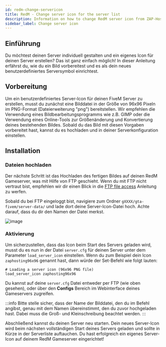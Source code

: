 ```yaml
---
id: redm-change-servericon
title: RedM - Change server icon for the server list
description: Information on how to change RedM server icon from ZAP-Hosting - ZAP-Hosting.com documentation
sidebar_label: Change server icon
---
```


## Einführung

Du möchtest deinen Server individuell gestalten und ein eigenes Icon für deinen Server erstellen? Das ist ganz einfach möglich! In dieser Anleitung erfährst du, wie du ein Bild vorbereitest und es als dein neues benutzerdefiniertes Serversymbol einrichtest.



## Vorbereitung

Um ein benutzerdefiniertes Server-Icon für deinen FiveM Server zu erstellen, musst du zunächst eine Bilddatei in der Größe von 96x96 Pixeln im PNG-Format (Dateierweiterung "png") bereitstellen. Wir empfehlen die Verwendung eines Bildbearbeitungsprogramms wie z.B. GIMP oder die Verwendung eines Online-Tools zur Größenänderung und Konvertierung deines bestehenden Bildes. Sobald du das Bild mit diesen Vorgaben vorbereitet hast, kannst du es hochladen und in deiner Serverkonfiguration einstellen.



## Installation

### Dateien hochladen

Der nächste Schritt ist das Hochladen des fertigen Bildes auf deinen RedM Gameserver, was mit Hilfe von FTP geschieht. Wenn du mit FTP nicht vertraut bist, empfehlen wir dir einen Blick in die [FTP file access](gameserver-ftpaccess.md) Anleitung zu werfen.

Sobald du bei FTP eingeloggt bist, navigiere zum Ordner `gXXXX/gta-fivem/server-data/` und lade dort deine Server-Icon-Datei hoch. Achte darauf, dass du dir den Namen der Datei merkst.

![image](https://github.com/zaphosting/docs/assets/42719082/066d6d02-5e88-4583-9a20-e7d8146317b7)

### Aktivierung

Um sicherzustellen, dass das Icon beim Start des Servers geladen wird, musst du es nun in der Datei `server.cfg` für deinen Server unter dem Parameter `load_server_icon` einstellen. Wenn du zum Beispiel dein Icon `zaphosting96x96` genannt hast, dann würde der Set-Befehl wie folgt lauten: 
```
# Loading a server icon (96x96 PNG file)
load_server_icon zaphosting96x96
```

Du kannst auf deine `server.cfg` Datei entweder per FTP (wie oben gesehen), oder über den **Configs** Bereich im Webinterface deines Gameservers zugreifen.

:::info
Bitte stelle sicher, dass der Name der Bilddatei, den du im Befehl angibst, genau mit dem Namen übereinstimmt, den du zuvor hochgeladen hast. Dabei muss die Groß- und Kleinschreibung beachtet werden.
:::

Abschließend kannst du deinen Server neu starten. Dein neues Server-Icon wird beim nächsten vollständigen Start deines Servers geladen und sollte in Kürze in der Serverliste auftauchen. Du hast erfolgreich ein eigenes Server-Icon auf deinem RedM Gameserver eingerichtet!
